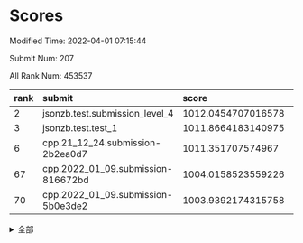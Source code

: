 # Scores

Modified Time: 2022-04-01 07:15:44

Submit Num: 207

All Rank Num: 453537

| rank |               submit               |       score        |       sigma        | pk_num |
| :--- | :--------------------------------- | :----------------- | :----------------- | :----- |
| 2    | jsonzb.test.submission_level_4     | 1012.0454707016578 | 0.7827506791187094 | 8765   |
| 3    | jsonzb.test.test_1                 | 1011.8664183140975 | 0.7873934585627258 | 8763   |
| 6    | cpp.21_12_24.submission-2b2ea0d7   | 1011.351707574967  | 0.7910291321626117 | 8769   |
| 67   | cpp.2022_01_09.submission-816672bd | 1004.0158523559226 | 0.7098324964381423 | 8762   |
| 70   | cpp.2022_01_09.submission-5b0e3de2 | 1003.9392174315758 | 0.7054809517083045 | 8761   |


<details>
<summary>全部</summary>

| rank |                 submit                 |       score        |       sigma        | pk_num |
| :--- | :------------------------------------- | :----------------- | :----------------- | :----- |
| 1    | gobigger.level_3.submission_level_3_19 | 1012.4517472210287 | 0.7861489515544685 | 8759   |
| 2    | jsonzb.test.submission_level_4         | 1012.0454707016578 | 0.7827506791187094 | 8765   |
| 3    | jsonzb.test.test_1                     | 1011.8664183140975 | 0.7873934585627258 | 8763   |
| 4    | gobigger.level_3.submission_level_3_16 | 1011.7399834269532 | 0.7793201624770065 | 8759   |
| 5    | gobigger.level_3.submission_level_3_26 | 1011.3805703926336 | 0.7671741400423279 | 8764   |
| 6    | cpp.21_12_24.submission-2b2ea0d7       | 1011.351707574967  | 0.7910291321626117 | 8769   |
| 7    | gobigger.level_3.submission_level_3_39 | 1011.1947665825766 | 0.7686381614515996 | 8764   |
| 8    | gobigger.level_3.submission_level_3_11 | 1011.1690652769914 | 0.7684071502737428 | 8765   |
| 9    | gobigger.level_3.submission_level_3_9  | 1010.9208294946773 | 0.7748645530644731 | 8763   |
| 10   | gobigger.level_3.submission_level_3_18 | 1010.9024001856413 | 0.7779942940590118 | 8766   |
| 11   | gobigger.level_3.submission_level_3_13 | 1010.8825400259371 | 0.7465305497469122 | 8767   |
| 12   | gobigger.level_3.submission_level_3_36 | 1010.7750021753027 | 0.7714593837341581 | 8766   |
| 13   | gobigger.level_3.submission_level_3_30 | 1010.7401988320019 | 0.759731601425606  | 8766   |
| 14   | gobigger.level_3.submission_level_3_31 | 1010.5886003508926 | 0.7474766873430141 | 8765   |
| 15   | gobigger.level_3.submission_level_3_28 | 1010.5544538009952 | 0.7915083200316925 | 8768   |
| 16   | gobigger.level_3.submission_level_3_44 | 1010.545255855125  | 0.7961219221267026 | 8764   |
| 17   | gobigger.level_3.submission_level_3_27 | 1010.5412219429927 | 0.7648714709372576 | 8767   |
| 18   | gobigger.level_3.submission_level_3_7  | 1010.5283919597641 | 0.7706721978778718 | 8765   |
| 19   | gobigger.level_3.submission_level_3_14 | 1010.4908313904305 | 0.7812566790176794 | 8765   |
| 20   | gobigger.level_3.submission_level_3_8  | 1010.304851388117  | 0.7635061955804301 | 8768   |
| 21   | gobigger.level_3.submission_level_3_2  | 1010.2429646498841 | 0.7721825481373261 | 8760   |
| 22   | gobigger.level_3.submission_level_3_47 | 1010.223763415274  | 0.7576319564107564 | 8763   |
| 23   | gobigger.level_3.submission_level_3_20 | 1010.2047876115498 | 0.7397647991162392 | 8767   |
| 24   | gobigger.level_3.submission_level_3_0  | 1010.1552007748484 | 0.7492594403157746 | 8766   |
| 25   | gobigger.level_3.submission_level_3_48 | 1010.1206298502455 | 0.7438141734607912 | 8764   |
| 26   | gobigger.level_3.submission_level_3_37 | 1010.1083027651989 | 0.7567009722359754 | 8764   |
| 27   | gobigger.level_3.submission_level_3_12 | 1010.1013569729957 | 0.7623322703382973 | 8762   |
| 28   | gobigger.level_3.submission_level_3_29 | 1010.0988705008299 | 0.7504100840945723 | 8766   |
| 29   | gobigger.level_3.submission_level_3_38 | 1009.9714964185473 | 0.7450591005662819 | 8762   |
| 30   | gobigger.level_3.submission_level_3_6  | 1009.9701105581426 | 0.7721757789456487 | 8763   |
| 31   | gobigger.level_3.submission_level_3_1  | 1009.9421103628737 | 0.7687983217333412 | 8763   |
| 32   | gobigger.level_3.submission_level_3_43 | 1009.9239904951634 | 0.7456139804790181 | 8760   |
| 33   | gobigger.level_3.submission_level_3_17 | 1009.8665004872894 | 0.7657444140947861 | 8763   |
| 34   | gobigger.level_3.submission_level_3_41 | 1009.7653751499502 | 0.7760228034775397 | 8765   |
| 35   | gobigger.level_3.submission_level_3_22 | 1009.7345465258015 | 0.749901131301799  | 8759   |
| 36   | gobigger.level_3.submission_level_3_49 | 1009.7015905673671 | 0.74055863205926   | 8762   |
| 37   | gobigger.level_3.submission_level_3_5  | 1009.6166764507473 | 0.7575753712210597 | 8764   |
| 38   | gobigger.level_3.submission_level_3_35 | 1009.6066376983933 | 0.7444464729197955 | 8767   |
| 39   | gobigger.level_3.submission_level_3_46 | 1009.5844881433823 | 0.7609385895179318 | 8764   |
| 40   | gobigger.level_3.submission_level_3_45 | 1009.5585383671657 | 0.7606949369952745 | 8765   |
| 41   | gobigger.level_3.submission_level_3_40 | 1009.5528876694444 | 0.7483177819107187 | 8763   |
| 42   | gobigger.level_3.submission_level_3_10 | 1009.4561509148199 | 0.7614325787485224 | 8758   |
| 43   | gobigger.level_3.submission_level_3_24 | 1009.4246917668132 | 0.7280233037581691 | 8759   |
| 44   | gobigger.level_3.submission_level_3_4  | 1009.357784550464  | 0.7689167761202809 | 8763   |
| 45   | gobigger.level_3.submission_level_3_33 | 1009.2799131575864 | 0.7650251419426997 | 8761   |
| 46   | gobigger.level_3.submission_level_3_42 | 1009.1706772996906 | 0.7579599778160427 | 8766   |
| 47   | gobigger.level_3.submission_level_3_23 | 1009.1188664616561 | 0.7513782982530525 | 8768   |
| 48   | gobigger.level_3.submission_level_3_21 | 1009.0205915807536 | 0.7405184228165742 | 8769   |
| 49   | gobigger.level_3.submission_level_3_32 | 1008.977871057272  | 0.7588482295689452 | 8769   |
| 50   | gobigger.level_3.submission_level_3_34 | 1008.9440146130293 | 0.7539068309316438 | 8765   |
| 51   | gobigger.level_3.submission_level_3_3  | 1008.8928609497625 | 0.7512574909757038 | 8767   |
| 52   | gobigger.level_3.submission_level_3_15 | 1008.8295518604529 | 0.7319621867990582 | 8762   |
| 53   | gobigger.level_3.submission_level_3_25 | 1008.7237326969436 | 0.7254836083772503 | 8763   |
| 54   | gobigger.level_1.submission_level_1_0  | 1004.8833368451989 | 0.722794005961968  | 8762   |
| 55   | gobigger.level_1.submission_level_1_32 | 1004.7228782642576 | 0.7164004267677841 | 8771   |
| 56   | gobigger.level_1.submission_level_1_37 | 1004.6779812536176 | 0.7263393281043768 | 8768   |
| 57   | gobigger.level_1.submission_level_1_21 | 1004.3798899453619 | 0.7119465419292562 | 8765   |
| 58   | gobigger.level_1.submission_level_1_29 | 1004.2519380040427 | 0.7180762723465826 | 8768   |
| 59   | gobigger.level_1.submission_level_1_13 | 1004.2514219355093 | 0.7115757242162524 | 8771   |
| 60   | gobigger.level_1.submission_level_1_41 | 1004.2035578646728 | 0.7134232541885007 | 8762   |
| 61   | gobigger.level_1.submission_level_1_22 | 1004.1553968454285 | 0.7108729897885907 | 8757   |
| 62   | gobigger.level_1.submission_level_1_38 | 1004.1171956841386 | 0.7162416611407141 | 8761   |
| 63   | gobigger.level_1.submission_level_1_47 | 1004.1094246543521 | 0.6993187364038239 | 8765   |
| 64   | gobigger.level_1.submission_level_1_44 | 1004.0839039659114 | 0.7212732282202705 | 8765   |
| 65   | gobigger.level_1.submission_level_1_16 | 1004.0636738079472 | 0.7073608713019629 | 8770   |
| 66   | gobigger.level_1.submission_level_1_30 | 1004.0429810915863 | 0.7063322649859172 | 8765   |
| 67   | cpp.2022_01_09.submission-816672bd     | 1004.0158523559226 | 0.7098324964381423 | 8762   |
| 68   | gobigger.level_1.submission_level_1_36 | 1003.9632954360989 | 0.7211654516116603 | 8767   |
| 69   | gobigger.level_1.submission_level_1_1  | 1003.9605263076398 | 0.7180877164708663 | 8767   |
| 70   | cpp.2022_01_09.submission-5b0e3de2     | 1003.9392174315758 | 0.7054809517083045 | 8761   |
| 71   | gobigger.level_1.submission_level_1_28 | 1003.9123889638887 | 0.7130702479489603 | 8772   |
| 72   | gobigger.level_1.submission_level_1_4  | 1003.9093313735737 | 0.7090101693594164 | 8763   |
| 73   | gobigger.level_1.submission_level_1_5  | 1003.8684316307548 | 0.7220995212469211 | 8762   |
| 74   | gobigger.level_1.submission_level_1_48 | 1003.8401446406742 | 0.7211036418762626 | 8764   |
| 75   | gobigger.level_1.submission_level_1_18 | 1003.7754802423153 | 0.7018410731695565 | 8764   |
| 76   | gobigger.level_1.submission_level_1_31 | 1003.7455211577353 | 0.7081612556609387 | 8765   |
| 77   | gobigger.level_1.submission_level_1_34 | 1003.7027112837064 | 0.7094520039189346 | 8764   |
| 78   | gobigger.level_1.submission_level_1_46 | 1003.481526203099  | 0.7104939947293112 | 8765   |
| 79   | gobigger.level_1.submission_level_1_40 | 1003.4572494900253 | 0.7280093764463033 | 8764   |
| 80   | gobigger.level_1.submission_level_1_43 | 1003.3868204777148 | 0.7244559112443988 | 8767   |
| 81   | gobigger.level_1.submission_level_1_35 | 1003.3640081728724 | 0.7117826415324977 | 8759   |
| 82   | gobigger.level_1.submission_level_1_20 | 1003.3611434793232 | 0.7151451177122131 | 8765   |
| 83   | gobigger.level_1.submission_level_1_7  | 1003.3251335662416 | 0.7145842442694451 | 8760   |
| 84   | gobigger.level_1.submission_level_1_49 | 1003.2659537128299 | 0.7224461688937704 | 8766   |
| 85   | gobigger.level_1.submission_level_1_15 | 1003.1166651198608 | 0.7121686967909634 | 8769   |
| 86   | gobigger.level_1.submission_level_1_25 | 1003.074086248342  | 0.7216377099782944 | 8760   |
| 87   | gobigger.level_1.submission_level_1_42 | 1003.0648106957685 | 0.707875038621492  | 8767   |
| 88   | gobigger.level_1.submission_level_1_10 | 1002.9972155337691 | 0.7080369144487596 | 8763   |
| 89   | gobigger.level_1.submission_level_1_33 | 1002.9621112881257 | 0.7126274925025634 | 8763   |
| 90   | gobigger.level_1.submission_level_1_6  | 1002.8784156688398 | 0.7135558598137443 | 8760   |
| 91   | gobigger.level_1.submission_level_1_24 | 1002.8726128377165 | 0.7164606454890647 | 8763   |
| 92   | gobigger.level_1.submission_level_1_17 | 1002.8637854135328 | 0.716984061713424  | 8763   |
| 93   | gobigger.level_1.submission_level_1_39 | 1002.8373616804341 | 0.7145189468646957 | 8764   |
| 94   | gobigger.level_1.submission_level_1_2  | 1002.7871779904515 | 0.7064011519159527 | 8764   |
| 95   | gobigger.level_1.submission_level_1_26 | 1002.7586110188465 | 0.720168373395904  | 8769   |
| 96   | gobigger.level_1.submission_level_1_14 | 1002.6762568022469 | 0.7041867503068877 | 8762   |
| 97   | gobigger.level_1.submission_level_1_9  | 1002.6684191301011 | 0.7070182808545955 | 8760   |
| 98   | gobigger.level_1.submission_level_1_45 | 1002.6522499079141 | 0.7153496698266633 | 8764   |
| 99   | gobigger.level_1.submission_level_1_12 | 1002.6282551588314 | 0.7128373276087934 | 8762   |
| 100  | gobigger.level_1.submission_level_1_8  | 1002.4582008631504 | 0.7153828393305806 | 8763   |
| 101  | gobigger.level_1.submission_level_1_19 | 1002.3563191190607 | 0.7125628380269116 | 8766   |
| 102  | gobigger.level_1.submission_level_1_3  | 1002.2043386142518 | 0.7121744444925225 | 8761   |
| 103  | gobigger.level_1.submission_level_1_27 | 1002.1690943780951 | 0.7237404999100853 | 8762   |
| 104  | gobigger.level_1.submission_level_1_23 | 1002.1163147715192 | 0.706676040184528  | 8767   |
| 105  | gobigger.level_1.submission_level_1_11 | 1002.0339429913423 | 0.7105288041335636 | 8756   |
| 106  | gobigger.random.submission_random_11   | 997.1860681774557  | 0.7148822783282248 | 8768   |
| 107  | gobigger.random.submission_random_13   | 997.0465015333091  | 0.7104724757538996 | 8764   |
| 108  | gobigger.random.submission_random_34   | 996.9112196172096  | 0.7060520878359724 | 8765   |
| 109  | gobigger.random.submission_random_35   | 996.8622573093463  | 0.7099388505063773 | 8762   |
| 110  | gobigger.random.submission_random_22   | 996.7715942432338  | 0.7116701421437607 | 8764   |
| 111  | gobigger.random.submission_random_48   | 996.7321717554239  | 0.7147307675373581 | 8767   |
| 112  | gobigger.random.submission_random_28   | 996.5181121051655  | 0.7185256076927522 | 8760   |
| 113  | gobigger.random.submission_random_21   | 996.4396272596474  | 0.7184263663928242 | 8764   |
| 114  | gobigger.random.submission_random_17   | 996.3993912774163  | 0.7159212811556994 | 8764   |
| 115  | gobigger.random.submission_random_36   | 996.3467941293829  | 0.7140099660848351 | 8761   |
| 116  | gobigger.random.submission_random_41   | 996.3403226049056  | 0.7021242704652587 | 8764   |
| 117  | gobigger.random.submission_random_0    | 996.2736803770979  | 0.7065025036282141 | 8763   |
| 118  | gobigger.random.submission_random_39   | 996.2665293870351  | 0.7067006641241772 | 8762   |
| 119  | gobigger.random.submission_random_7    | 996.257089068652   | 0.717891073531315  | 8763   |
| 120  | gobigger.random.submission_random_4    | 996.2491522008131  | 0.7114598111060859 | 8766   |
| 121  | gobigger.random.submission_random_12   | 996.2338076036726  | 0.7099527121364442 | 8761   |
| 122  | gobigger.random.submission_random_2    | 996.1761018429249  | 0.7168691164935843 | 8764   |
| 123  | gobigger.random.submission_random_46   | 996.168126692999   | 0.6981971898128002 | 8762   |
| 124  | gobigger.random.submission_random_20   | 996.0972369408472  | 0.7107513379962045 | 8766   |
| 125  | gobigger.random.submission_random_1    | 996.0955508158955  | 0.7054886413223442 | 8764   |
| 126  | gobigger.random.submission_random_19   | 996.0860063384198  | 0.7193854082696144 | 8765   |
| 127  | gobigger.random.submission_random_6    | 996.0733788125397  | 0.7089803571900317 | 8763   |
| 128  | gobigger.random.submission_random_30   | 996.0675388583658  | 0.7140168628848537 | 8761   |
| 129  | gobigger.random.submission_random_29   | 996.0535739597633  | 0.7176914990092198 | 8766   |
| 130  | gobigger.random.submission_random_38   | 996.0134578279818  | 0.7033518776919624 | 8768   |
| 131  | gobigger.random.submission_random_32   | 995.995688038342   | 0.7164412055798136 | 8766   |
| 132  | gobigger.random.submission_random_25   | 995.9463667160232  | 0.7169862913131233 | 8765   |
| 133  | gobigger.random.submission_random_45   | 995.9289105633604  | 0.7134611336900071 | 8764   |
| 134  | gobigger.random.submission_random_23   | 995.919243200965   | 0.7114792398714174 | 8767   |
| 135  | gobigger.random.submission_random_47   | 995.8492403121137  | 0.7179868244276154 | 8764   |
| 136  | gobigger.random.submission_random_5    | 995.8376963647364  | 0.7265720045362454 | 8761   |
| 137  | gobigger.random.submission_random_16   | 995.7525608298217  | 0.714577717254736  | 8766   |
| 138  | gobigger.random.submission_random_26   | 995.7269500450632  | 0.6983795614851648 | 8768   |
| 139  | gobigger.random.submission_random_33   | 995.6898170093652  | 0.7051656171063789 | 8762   |
| 140  | gobigger.random.submission_random_31   | 995.636771775715   | 0.6931536632301731 | 8764   |
| 141  | gobigger.random.submission_random_10   | 995.6288420850801  | 0.7101954469437786 | 8769   |
| 142  | gobigger.random.submission_random_18   | 995.566114101399   | 0.713664366117259  | 8765   |
| 143  | gobigger.random.submission_random_3    | 995.5559327670117  | 0.7352531010327759 | 8766   |
| 144  | gobigger.random.submission_random_49   | 995.5336115050069  | 0.7065218630045769 | 8763   |
| 145  | gobigger.random.submission_random_9    | 995.5244307319707  | 0.7105282517902233 | 8764   |
| 146  | gobigger.random.submission_random_37   | 995.4723003076049  | 0.7188888446737391 | 8764   |
| 147  | gobigger.random.submission_random_43   | 995.4431605857795  | 0.7215336171405302 | 8765   |
| 148  | gobigger.random.submission_random_24   | 995.40372052413    | 0.7210117219229442 | 8767   |
| 149  | gobigger.random.submission_random_40   | 995.3770463037254  | 0.7247309937168369 | 8755   |
| 150  | gobigger.random.submission_random_42   | 995.311640262969   | 0.712350276486828  | 8761   |
| 151  | gobigger.random.submission_random_44   | 995.2737538510465  | 0.7035668746124294 | 8764   |
| 152  | gobigger.random.submission_random_14   | 995.0027543669455  | 0.6988151778709719 | 8758   |
| 153  | gobigger.random.submission_random_27   | 994.7887701427481  | 0.7209529274402702 | 8764   |
| 154  | gobigger.random.submission_random_8    | 994.5982910042787  | 0.7095464561890404 | 8767   |
| 155  | gobigger.level_2.submission_level_2_20 | 994.2983572408925  | 0.7233357278678628 | 8767   |
| 156  | gobigger.level_2.submission_level_2_48 | 994.1443499708903  | 0.7385887330958761 | 8763   |
| 157  | gobigger.level_2.submission_level_2_21 | 994.1166898830364  | 0.7278387294456551 | 8766   |
| 158  | gobigger.random.submission_random_15   | 993.7208562679724  | 0.7239096150484268 | 8761   |
| 159  | gobigger.level_2.submission_level_2_27 | 993.636768957156   | 0.7347524561626665 | 8761   |
| 160  | gobigger.level_2.submission_level_2_22 | 993.5434309646574  | 0.7374833378785159 | 8764   |
| 161  | gobigger.level_2.submission_level_2_13 | 993.3425118900025  | 0.7269937821183305 | 8757   |
| 162  | gobigger.level_2.submission_level_2_45 | 993.2115944009599  | 0.7372918529744126 | 8764   |
| 163  | gobigger.level_2.submission_level_2_35 | 993.1981993796203  | 0.7447437077271357 | 8764   |
| 164  | gobigger.level_2.submission_level_2_42 | 993.1195130602497  | 0.7567647331931766 | 8761   |
| 165  | gobigger.level_2.submission_level_2_30 | 993.0141325028173  | 0.7344725042373444 | 8767   |
| 166  | gobigger.level_2.submission_level_2_36 | 992.9965579238118  | 0.7401964737581712 | 8766   |
| 167  | gobigger.level_2.submission_level_2_47 | 992.9377246688875  | 0.7483631756620042 | 8767   |
| 168  | gobigger.level_2.submission_level_2_39 | 992.8873168376738  | 0.730578940303665  | 8763   |
| 169  | gobigger.level_2.submission_level_2_6  | 992.7456626036658  | 0.7398159659605711 | 8765   |
| 170  | gobigger.level_2.submission_level_2_10 | 992.7068852813392  | 0.7421025884500064 | 8767   |
| 171  | gobigger.level_2.submission_level_2_31 | 992.6576215349983  | 0.7397559273915013 | 8763   |
| 172  | gobigger.level_2.submission_level_2_11 | 992.6408953955672  | 0.7296932234030256 | 8759   |
| 173  | gobigger.level_2.submission_level_2_38 | 992.4715274041878  | 0.7380083223804894 | 8758   |
| 174  | gobigger.level_2.submission_level_2_26 | 992.4659560502948  | 0.7377725321056626 | 8768   |
| 175  | gobigger.level_2.submission_level_2_15 | 992.4422930067478  | 0.7413878206387814 | 8762   |
| 176  | gobigger.level_2.submission_level_2_2  | 992.4110743263609  | 0.7289226515003426 | 8765   |
| 177  | gobigger.level_2.submission_level_2_14 | 992.3125860776875  | 0.7481875435339773 | 8760   |
| 178  | gobigger.level_2.submission_level_2_17 | 992.2836523903472  | 0.7359608611431099 | 8760   |
| 179  | gobigger.level_2.submission_level_2_1  | 992.2804601774459  | 0.7351555893814347 | 8763   |
| 180  | gobigger.level_2.submission_level_2_24 | 992.2276332548292  | 0.7537068218153521 | 8768   |
| 181  | gobigger.level_2.submission_level_2_19 | 992.2086018583777  | 0.7576389760351481 | 8767   |
| 182  | gobigger.level_2.submission_level_2_8  | 992.2067335724503  | 0.7518902005925197 | 8758   |
| 183  | gobigger.level_2.submission_level_2_40 | 992.1908683334309  | 0.7359100666998333 | 8767   |
| 184  | gobigger.level_2.submission_level_2_16 | 992.180376984103   | 0.7517883468222983 | 8766   |
| 185  | gobigger.level_2.submission_level_2_7  | 992.027625154246   | 0.7335223941455378 | 8766   |
| 186  | gobigger.level_2.submission_level_2_46 | 991.9240767829939  | 0.7268281791284764 | 8762   |
| 187  | gobigger.level_2.submission_level_2_33 | 991.8137404376281  | 0.7681248831915328 | 8763   |
| 188  | gobigger.level_2.submission_level_2_44 | 991.8096055886359  | 0.7568924741097832 | 8758   |
| 189  | gobigger.level_2.submission_level_2_28 | 991.7131604825482  | 0.7347199092981368 | 8759   |
| 190  | gobigger.level_2.submission_level_2_34 | 991.6616639850467  | 0.7459471427307046 | 8768   |
| 191  | gobigger.level_2.submission_level_2_43 | 991.6457463193744  | 0.7574168470702766 | 8759   |
| 192  | gobigger.level_2.submission_level_2_18 | 991.5722151239708  | 0.7408166696382288 | 8763   |
| 193  | gobigger.level_2.submission_level_2_25 | 991.5232561788823  | 0.7384719835977223 | 8764   |
| 194  | gobigger.level_2.submission_level_2_37 | 991.344981459705   | 0.7499033816669531 | 8767   |
| 195  | gobigger.level_2.submission_level_2_41 | 991.0679983923371  | 0.7497931308101816 | 8769   |
| 196  | gobigger.level_2.submission_level_2_49 | 990.9979423623977  | 0.7492344739175374 | 8769   |
| 197  | gobigger.level_2.submission_level_2_23 | 990.9700885443094  | 0.7522478569767644 | 8767   |
| 198  | gobigger.level_2.submission_level_2_29 | 990.8884819177889  | 0.7555270297493909 | 8763   |
| 199  | gobigger.level_2.submission_level_2_4  | 990.8324339342269  | 0.7534079822996266 | 8758   |
| 200  | gobigger.level_2.submission_level_2_5  | 990.7398528102509  | 0.7726774139880908 | 8759   |
| 201  | gobigger.level_2.submission_level_2_3  | 990.6597928065004  | 0.7467345097022372 | 8767   |
| 202  | gobigger.level_2.submission_level_2_9  | 990.515920372769   | 0.7729599427646734 | 8763   |
| 203  | gobigger.level_2.submission_level_2_12 | 990.4468037646856  | 0.7822782629632382 | 8768   |
| 204  | gobigger.level_2.submission_level_2_32 | 990.1919793512028  | 0.7710342211885153 | 8766   |
| 205  | gobigger.level_2.submission_level_2_0  | 990.1412210743732  | 0.7530985926743379 | 8764   |
| 206  | gobigger.none.submission_none_0        | 976.7883512406802  | 1.3617636380534444 | 8767   |
| 207  | gobigger.none.submission_none_1        | 975.0835770612598  | 1.6247404212456928 | 8764   |

</details>